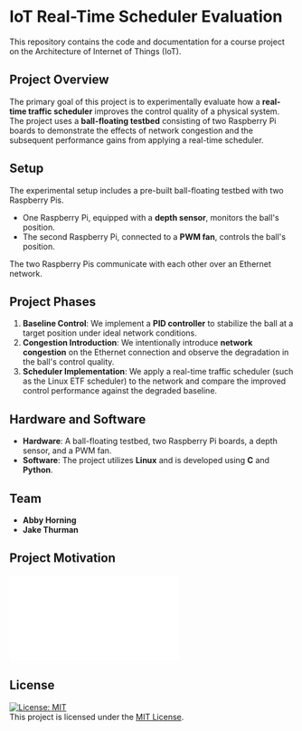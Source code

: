 # IoT Real-Time Scheduler Evaluation

This repository contains the code and documentation for a course project on the Architecture of Internet of Things (IoT).

## Project Overview
The primary goal of this project is to experimentally evaluate how a **real-time traffic scheduler** improves the control quality of a physical system. The project uses a **ball-floating testbed** consisting of two Raspberry Pi boards to demonstrate the effects of network congestion and the subsequent performance gains from applying a real-time scheduler.

## Setup
The experimental setup includes a pre-built ball-floating testbed with two Raspberry Pis.
* One Raspberry Pi, equipped with a **depth sensor**, monitors the ball's position.
* The second Raspberry Pi, connected to a **PWM fan**, controls the ball's position.

The two Raspberry Pis communicate with each other over an Ethernet network.

## Project Phases
1.  **Baseline Control**: We implement a **PID controller** to stabilize the ball at a target position under ideal network conditions.
2.  **Congestion Introduction**: We intentionally introduce **network congestion** on the Ethernet connection and observe the degradation in the ball's control quality.
3.  **Scheduler Implementation**: We apply a real-time traffic scheduler (such as the Linux ETF scheduler) to the network and compare the improved control performance against the degraded baseline.

## Hardware and Software
* **Hardware**: A ball-floating testbed, two Raspberry Pi boards, a depth sensor, and a PWM fan.
* **Software**: The project utilizes **Linux** and is developed using **C** and **Python**.

## Team
* **Abby Horning**
* **Jake Thurman**

## Project Motivation
![Sample Project Summary Description](Project_Summary_2025.pdf)  

## License
[![License: MIT](https://img.shields.io/badge/License-MIT-yellow.svg)](https://opensource.org/licenses/MIT)  
This project is licensed under the [MIT License](LICENSE).  
